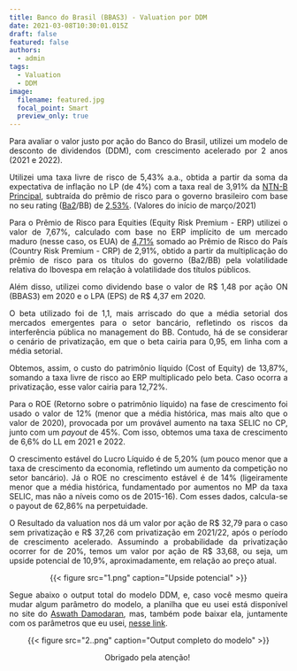 ```yaml
---
title: Banco do Brasil (BBAS3) - Valuation por DDM
date: 2021-03-08T10:30:01.015Z
draft: false
featured: false
authors:
  - admin
tags:
  - Valuation
  - DDM
image:
  filename: featured.jpg
  focal_point: Smart
  preview_only: true
---
```

<div align="justify">

Para avaliar o valor justo por ação do Banco do Brasil, utilizei um modelo de desconto de dividendos (DDM), com crescimento acelerado por 2 anos (2021 e 2022).

Utilizei uma taxa livre de risco de 5,43% a.a., obtida a partir da soma da expectativa de inflação no LP (de 4%) com a taxa real de 3,91% da [NTN-B Principal](https://www.tesourodireto.com.br/titulos/precos-e-taxas.htm), subtraída do prêmio de risco para o governo brasileiro com base no seu rating ([Ba2](https://www.moodys.com/credit-ratings/Brazil-Government-of-credit-rating-114650/reports?category=Ratings_and_Assessments_Reports_rc|Issuer_Reports_rc&type=Rating_Action_rc|Announcement_rc|Announcement_of_Periodic_Review_rc,Credit_Opinion_ir_rc|Issuer_Comment_rc|Issuer_in_Depth_rc)/BB) de [2,53%](https://fred.stlouisfed.org/series/BAMLH0A1HYBB). (Valores do início de março/2021)

Para o Prêmio de Risco para Equities (Equity Risk Premium - ERP) utilizei o valor de 7,67%, calculado com base no ERP implícito de um mercado maduro (nesse caso, os EUA) de [4,71%](http://pages.stern.nyu.edu/~adamodar/) somado ao Prêmio de Risco do País (Country Risk Premium - CRP) de 2,91%, obtido a partir da multiplicação do prêmio de risco para os títulos do governo (Ba2/BB) pela volatilidade relativa do Ibovespa em relação à volatilidade dos títulos públicos.

Além disso, utilizei como dividendo base o valor de R$ 1,48 por ação ON (BBAS3) em 2020 e o LPA (EPS) de R$ 4,37 em 2020.

O beta utilizado foi de 1,1, mais arriscado do que a média setorial dos mercados emergentes para o setor bancário, refletindo os riscos da interferência pública no management do BB. Contudo, há de se considerar o cenário de privatização, em que o beta cairia para 0,95, em linha com a média setorial.

Obtemos, assim, o custo do patrimônio líquido (Cost of Equity) de 13,87%, somando a taxa livre de risco ao ERP multiplicado pelo beta. Caso ocorra a privatização, esse valor cairia para 12,72%.

Para o ROE (Retorno sobre o patrimônio líquido) na fase de crescimento foi usado o valor de 12% (menor que a média histórica, mas mais alto que o valor de 2020), provocada por um provável aumento na taxa SELIC no CP, junto com um *payout* de 45%. Com isso, obtemos uma taxa de crescimento de 6,6% do LL em 2021 e 2022.

O crescimento estável do Lucro Líquido é de 5,20% (um pouco menor que a taxa de crescimento da economia, refletindo um aumento da competição no setor bancário). Já o ROE no crescimento estável é de 14% (ligeiramente menor que a média histórica, fundamentado por aumentos no MP da taxa SELIC, mas não a níveis como os de 2015-16). Com esses dados, calcula-se o payout de 62,86% na perpetuidade.

O Resultado da valuation nos dá um valor por ação de R$ 32,79 para o caso sem privatização e R$ 37,26 com privatização em 2021/22, após o período de crescimento acelerado. Assumindo a probabilidade da privatização ocorrer for de 20%, temos um valor por ação de R$ 33,68, ou seja, um upside potencial de 10,9%, aproximadamente, em relação ao preço atual. 

</div>

<div align="center">{{< figure src="1.png" caption="Upside potencial" >}}</div>

<div align="justify">

Segue abaixo o output total do modelo DDM, e, caso você mesmo queira mudar algum parâmetro do modelo, a planilha que eu usei está disponível no site do [Aswath Damodaran](http://pages.stern.nyu.edu/~adamodar/), mas, também pode baixar ela, juntamente com os parâmetros que eu usei, [nesse link](https://drive.google.com/file/d/1UrPxO0Oms7cGZbFF5aMv8MxnIiXN6bGM/view?usp=sharing).

</div>

<div align="center">

{{< figure src="2..png" caption="Output completo do modelo" >}}

Obrigado pela atenção! 

</div>